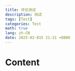 ```yaml
---
title: 评论测试
description: 测试
tags: [Test]
categories: Test
math: true
lang: zh-CN
date: 2025-02-015 21:31 +0800
--- 
```


# Content